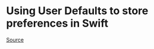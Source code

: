 #  Using User Defaults to store preferences in Swift

[Source](https://www.avanderlee.com/swift/user-defaults-preferences/?utm_campaign=coschedule&utm_source=twitter&utm_medium=twannl&utm_content=Using%20User%20Defaults%20to%20store%20preferences%20in%20Swift)

